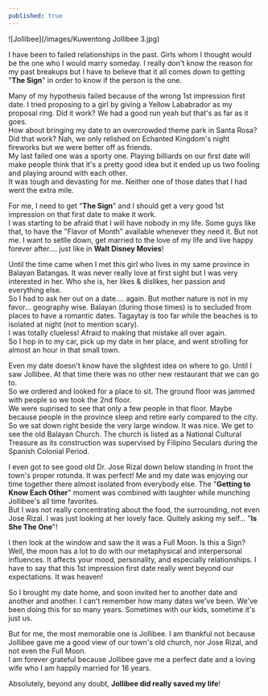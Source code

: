 ```yaml
---
published: true
---
```

![Jollibee](/images/Kuwentong Jollibee 3.jpg)

I have been to failed relationships in the past. Girls whom I thought would be the one who I would marry someday. I really don't know the reason for my past breakups but I have to believe that it all comes down to getting "**The Sign**" in order to know if the person is the one. 

Many of my hypothesis failed because of the wrong 1st impression first date. I tried proposing to a girl by giving a Yellow Lababrador as my proposal ring. Did it work? We had a good run yeah but that's as far as it goes.   
How about bringing my date to an overcrowded theme park in Santa Rosa? Did that work? Nah, we only relished on Echanted Kingdom's night fireworks but we were better off as friends.   
My last failed one was a sporty one. Playing billiards on our first date will make people think that it's a pretty good idea but it ended up us two fooling and playing around with each other.   
It was tough and devasting for me. Neither one of those dates that I had went the extra mile. 

For me, I need to get "**The Sign**" and I should get a very good 1st impression on that first date to make it work.   
I was starting to be afraid that I will have nobody in my life. Some guys like that, to have the "Flavor of Month" available whenever they need it. But not me. I want to setlle down, get married to the love of my life and live happy forever after.... just like in **Walt Disney Movies**!

Until the time came when I met this girl who lives in my same province in Balayan Batangas. It was never really love at first sight but I was very interested in her. Who she is, her likes & dislikes, her passion and everything else.   
So I had to ask her out on a date.... again. But mother nature is not in my favor... geography wise. Balayan (during those times) is to secluded from places to have a romantic dates. Tagaytay is too far while the beaches is to isolated at night (not to mention scary).   
I was totally clueless! Afraid to making that mistake all over again.   
So I hop in to my car, pick up my date in her place, and went strolling for almost an hour in that small town. 

Even my date doesn't know have the slightest idea on where to go. Until I saw Jollibee. At that time there was no other new restaurant that we can go to.   
So we ordered and looked for a place to sit. The ground floor was jammed with people so we took the 2nd floor.   
We were suprised to see that only a few people in that floor. Maybe because people in the province sleep and retire early compared to the city.   
So we sat down right beside the very large window. It was nice. We get to see the old Balayan Church. The church is listed as a National Cultural Treasure as its construction was supervised by Filipino Seculars during the Spanish Colonial Period.

I even got to see good old Dr. Jose Rizal down below standing in front the town's proper rotunda. It was perfect! Me and my date was enjoying our time together there almost isolated from everybody else.    The "**Getting to Know Each Other**" moment was combined with laughter while munching Jollibee's all time favorites.   
But I was not really concentrating about the food, the surrounding, not even Jose Rizal. I was just looking at her lovely face. Quitely asking my self... "**Is She The One**"!  

I then look at the window and saw the it was a Full Moon. Is this a Sign?   
Well, the moon has a lot to do with our metaphysical and interpersonal influences. It affects your mood, personality, and especially relationships. I have to say that this 1st impression first date really went beyond our expectations. It was heaven!

So I brought my date home, and soon invited her to another date and another and another. I can't remember how many dates we've been. We've been doing this for so many years. Sometimes with our kids, sometime it's just us. 

But for me, the most memorable one is Jollibee. I am thankful not because Jollibee gave me a good view of our town's old church, nor Jose Rizal, and not even the Full Moon.   
I am forever grateful because Jollibee gave me a perfect date and a loving wife who I am happily married for 16 years. 

Absolutely, beyond any doubt, **Jollibee did really saved my life**!  